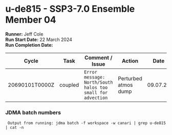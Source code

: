 # u-de815 - SSP3-7.0 Ensemble Member 04

**Runner:** Jeff Cole  
**Run Start Date:**  22 March 2024  
**Run Completion Date:** 

| Cycle | Task | Comment / Issue | Action | Date |
| ---   | ---  | ---             | ---    | ---  |
| 20690101T0000Z     | coupled    | `Error message: North/South halos too small for advection` | Perturbed atmos dump | 09.07.24 |


### JDMA batch numbers
```
 Output from running: jdma batch -f workspace -w canari | grep u-de815 | cat -n
```
